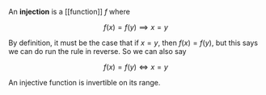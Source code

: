 An **injection** is a [[function]] $f$ where

$$
f(x) = f(y) \implies x = y
$$

By definition, it must be the case that if $x = y$, then $f(x)=f(y)$, but this says we can do run the rule in reverse. So we can also say

$$
f(x) = f(y) \iff x = y
$$

An injective function is invertible on its range.